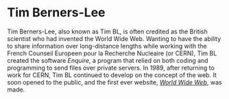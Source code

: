 # Tim Berners-Lee
Tim Berners-Lee, also known as Tim BL, is often credited as the British scientist who had invented the World Wide Web. Wanting to have the ability to share information over long-distance lengths while working with the French Counseil Europeen pour la Recherche Nucleaire (or CERN), Tim BL created the software *Enquire*, a program that relied on both coding and programming to send files over private servers. In 1989, after returning to work for CERN, Tim BL continued to develop on the concept of the web. It soon opened to the public, and the first ever website, *[World Wide Web](http://info.cern.ch/hypertext/WWW/TheProject.html)*, was made.
